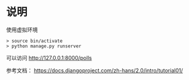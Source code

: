 # 说明

使用虚拟环境

    > source bin/activate
    > python manage.py runserver

可以访问 http://127.0.0.1:8000/polls

参考文档：
https://docs.djangoproject.com/zh-hans/2.0/intro/tutorial01/